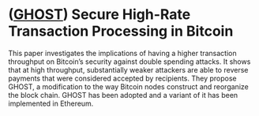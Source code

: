 # ([GHOST](https://eprint.iacr.org/2013/881.pdf)) Secure High-Rate Transaction Processing in Bitcoin

This paper investigates the implications of having a higher transaction throughput on Bitcoin’s security against double 
spending attacks. It shows that at high throughput, substantially weaker attackers are able to reverse payments that were 
considered accepted by recipients. They propose GHOST, a modification to the way Bitcoin nodes construct and reorganize 
the block chain. GHOST has been adopted and a variant of it has been implemented in Ethereum.
